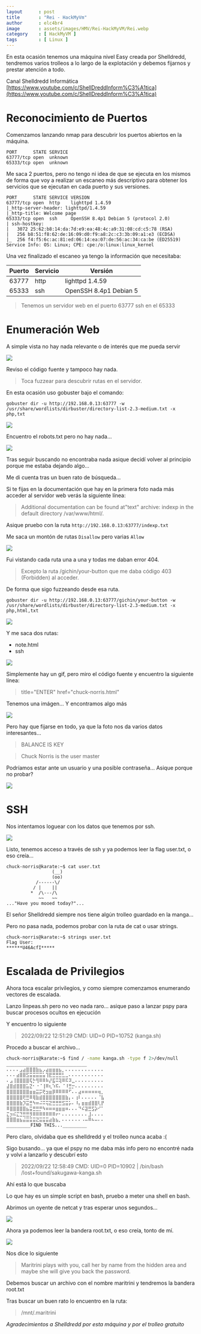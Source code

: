 ```yaml
---
layout      : post
title       : "Rei - HackMyVm"
author      : elc4br4
image       : assets/images/HMV/Rei-HackMyVM/Rei.webp
category    : [ HackMyVM ]
tags        : [ Linux ]
---
```


En esta ocasión tenemos una máquina nivel Easy creada por Shelldredd, tendremos varios trolleos a lo largo de la explotación y debemos fijarnos y prestar atención a todo.

Canal Shelldredd Informática [https://www.youtube.com/c/ShellDreddInform%C3%A1tica](https://www.youtube.com/c/ShellDreddInform%C3%A1tica)

# Reconocimiento de Puertos

Comenzamos lanzando nmap para descubrir los puertos abiertos en la máquina.

```nmap
PORT      STATE SERVICE
63777/tcp open  unknown
65333/tcp open  unknown
```

Me saca 2 puertos, pero no tengo ni idea de que se ejecuta en los mismos de forma que voy a realizar un escaneo más descriptivo para obtener los servicios que se ejecutan en cada puerto y sus versiones.

```nmap
PORT      STATE SERVICE VERSION
63777/tcp open  http    lighttpd 1.4.59
|_http-server-header: lighttpd/1.4.59
|_http-title: Welcome page
65333/tcp open  ssh     OpenSSH 8.4p1 Debian 5 (protocol 2.0)
| ssh-hostkey: 
|   3072 25:62:b8:14:da:7d:e9:ea:48:4c:a9:31:08:cd:c5:78 (RSA)
|   256 b8:51:f8:62:de:16:09:d0:f9:a8:2c:c3:3b:09:a1:e3 (ECDSA)
|_  256 f4:f5:6c:ac:81:ed:06:14:ea:07:de:56:ac:34:ca:be (ED25519)
Service Info: OS: Linux; CPE: cpe:/o:linux:linux_kernel
```
Una vez finalizado el escaneo ya tengo la información que necesitaba:

| Puerto | Servicio | Versión |
| ------ | -------- | ------- |
| 63777  | http     | lighttpd 1.4.59 |
| 65333  | ssh      | OpenSSH 8.4p1 Debian 5 |


>Tenemos un servidor web en el puerto 63777 
>ssh en el 65333

# Enumeración Web

A simple vista no hay nada relevante o de interés que me pueda servir

![](/assets/images/HMV/Rei-HackMyVM/web1.webp)


Reviso el código fuente y tampoco hay nada.

>Toca fuzzear para descubrir rutas en el servidor.

En esta ocasión uso gobuster bajo el comando:

`gobuster dir -u http://192.168.0.13:63777 -w /usr/share/wordlists/dirbuster/directory-list-2.3-medium.txt -x php,txt`

![](/assets/images/HMV/Rei-HackMyVM/gobuster.webp)

Encuentro el robots.txt pero no hay nada...

![](/assets/images/HMV/Rei-HackMyVM/robots.webp)

Tras seguir buscando no encontraba nada asique decidí volver al principio porque me estaba dejando algo...

Me di cuenta tras un buen rato de búsqueda...

Si te fijas en la documentación que hay en la primera foto nada más acceder al servidor web verás la siguiente línea:

> Additional documentation can be found at"text" archive: indexp in the default directory /var/www/html/.

Asique pruebo con la ruta `http://192.168.0.13:63777/indexp.txt`

Me saca un montón de rutas `Disallow` pero varias `Allow`

![](/assets/images/HMV/Rei-HackMyVM/rutas.webp)

Fui vistando cada ruta una a una y todas me daban error 404.

> Excepto la ruta /gichin/your-button que me daba código 403 (Forbidden) al acceder.

De forma que sigo fuzzeando desde esa ruta.

`gobuster dir -u http://192.168.0.13:63777/gichin/your-button -w /usr/share/wordlists/dirbuster/directory-list-2.3-medium.txt -x php,html,txt`

![](/assets/images/HMV/Rei-HackMyVM/gobuster2.webp)

Y me saca dos rutas: 
* note.html 
* ssh

![](/assets/images/HMV/Rei-HackMyVM/karate.webp)

Simplemente hay un gif, pero miro el código fuente y encuentro la siguiente línea:

>title="ENTER" href="chuck-norris.html"

Tenemos una imágen... Y encontramos algo más

![](/assets/images/HMV/Rei-HackMyVM/chucknorris.webp)

Pero hay que fijarse en todo, ya que la foto nos da varios datos interesantes...

>BALANCE IS KEY

>Chuck Norris is the user master

Podríamos estar ante un usuario y una posible contraseña... Asique porque no probar?

![](/assets/images/HMV/Rei-HackMyVM/karate1.gif)

# SSH 

Nos intentamos loguear con los datos que tenemos por ssh.

![](/assets/images/HMV/Rei-HackMyVM/ssh.webp)

Listo, tenemos acceso a través de ssh y ya podemos leer la flag user.txt, o eso creía...

```ssh
chuck-norris@karate:~$ cat user.txt
                 (__) 
                 (oo) 
           /------\/ 
          / |    ||   
         *  /\---/\ 
            ~~   ~~   
..."Have you mooed today?"...
```
El señor Shelldredd siempre nos tiene algún trolleo guardado en la manga... 

Pero no pasa nada, podemos probar con la ruta de cat o usar strings.

```ssh
chuck-norris@karate:~$ strings user.txt 
Flag User:
******U46AcfI*****
```

# Escalada de Privilegios

Ahora toca escalar privilegios, y como siempre comenzamos enumerando vectores de escalada.

Lanzo linpeas.sh pero no veo nada raro... asique paso a lanzar pspy para buscar procesos ocultos en ejecución

Y encuentro lo siguiente

>2022/09/22 12:51:29 CMD: UID=0    PID=10752   (kanga.sh)

Procedo a buscar el archivo...

```bash
chuck-norris@karate:~$ find / -name kanga.sh -type f 2>/dev/null
______________________________
⠄⠄⠄⠄⣠⣴⣿⣿⣿⣷⣦⡠⣴⣶⣶⣶⣦⡀⠄⠄⠄⠄⠄⠄⠄⠄⠄⠄⠄⠄
⠄⠄⠄⣴⣿⣿⣫⣭⣭⣭⣭⣥⢹⣟⣛⣛⣛⣃⣀⠄⠄⠄⠄⠄⠄⠄⠄⠄⠄⠄
⠄⣠⢸⣿⣿⣿⣿⢯⡓⢻⠿⠿⠷⡜⣯⠭⢽⠿⠯⠽⣀⠄⠄⠄⠄⠄⠄⠄⠄⠄
⣼⣿⣾⣿⣿⣿⣥⣝⠂⠐⠈⢸⠿⢆⠱⠯⠄⠈⠸⣛⡒⠄⠄⠄⠄⠄⠄⠄⠄⠄
⣿⣿⣿⣿⣿⣿⣿⣶⣶⣭⡭⢟⣲⣶⡿⠿⠿⠿⠿⠋⠄⠄⣴⠶⠶⠶⠶⠶⢶⡀
⣿⣿⣿⣿⣿⢟⣛⠿⢿⣷⣾⣿⣿⣿⣿⣿⣿⣿⣷⡄⠄⢰⠇⠄⠄⠄⠄⠄⠈⣧
⣿⣿⣿⣿⣷⡹⣭⣛⠳⠶⠬⠭⢭⣝⣛⣛⣛⣫⣭⡥⠄⠸⡄⣶⣶⣾⣿⣿⢇⡟
⠿⣿⣿⣿⣿⣿⣦⣭⣛⣛⡛⠳⠶⠶⠶⣶⣶⣶⠶⠄⠄⠄⠙⠮⣽⣛⣫⡵⠊⠁
⣍⡲⠮⣍⣙⣛⣛⡻⠿⠿⠿⠿⠿⠿⠿⠖⠂⠄⠄⠄⠄⠄⠄⠄⠄⣸⠄⠄⠄⠄
⣿⣿⣿⣶⣦⣬⣭⣭⣭⣝⣭⣭⣭⣴⣷⣦⡀⠄⠄⠄⠄⠄⠄⠠⠤⠿⠦⠤⠄⠄
_________FIND THIS..._________
```
Pero claro, olvidaba que es shelldredd y el trolleo nunca acaba :(

Sigo busando... ya que el pspy no me daba más info pero no encontré nada y volví a lanzarlo y descubrí esto

>2022/09/22 12:58:49 CMD: UID=0    PID=10902  | /bin/bash /lost+found/sakugawa-kanga.sh

Ahí está lo que buscaba

Lo que hay es un simple script en bash, pruebo a meter una shell en bash.



Abrimos un oyente de netcat y tras esperar unos segundos...

![](/assets/images/HMV/Rei-HackMyVM/root2.webp)

Ahora ya podemos leer la bandera root.txt, o eso creía, tonto de mí.

![](/assets/images/HMV/Rei-HackMyVM/root3.webp)

Nos dice lo siguiente 

>Maritrini plays with you, call her by name from the hidden area and maybe she will give you back the password.

Debemos buscar un archivo con el nombre maritrini y tendremos la bandera root.txt

Tras buscar un buen rato lo encuentro en la ruta:

>/mnt/.maritrini


_Agradecimientos a Shelldredd por esta máquina y por el trolleo gratuito_

